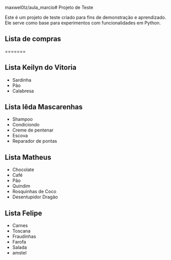 maxwel0lz/aula_marcio# Projeto de Teste

Este é um projeto de teste criado para fins de demonstração e aprendizado. Ele serve como base para experimentos com funcionalidades em Python.

## Lista de compras


=======
## Lista Keilyn do Vitoria

- Sardinha 
- Pão 
- Calabresa
## Lista Iêda Mascarenhas
- Shampoo
- Condiciondo
- Creme de pentenar
- Escova
- Reparador de pontas
## Lista Matheus
- Chocolate
- Café
- Pão
- Quindim
- Rosquinhas de Coco
- Desentupidor Dragão
## Lista Felipe
- Carnes 
- Toscana 
- Fraudinhas
- Farofa
- Salada
- amstel
